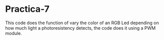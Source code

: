 # Practica-7
This code does the function of vary the color of an RGB Led depending on how much light a photoresistency detects, the code does it using a PWM module.
